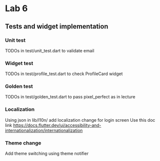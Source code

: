 # Lab 6

## Tests and widget implementation

### Unit test 

TODOs in test/unit_test.dart to validate email

### Widget test

TODOs in test/profile_test.dart to check ProfileCard widget

### Golden test

TODOs in test/golden_test.dart to pass pixel_perfect as in lecture

### Localization

Using json in lib/l10n/ add localization change for login screen
Use this doc link https://docs.flutter.dev/ui/accessibility-and-internationalization/internationalization

### Theme change

Add theme switching using theme notifier